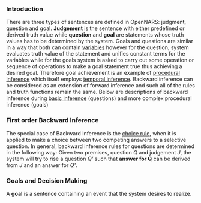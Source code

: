 ### Introduction

There are three types of sentences are defined in OpenNARS: judgment, question and goal. **Judgement** is the sentence with either predefined or derived truth value while **question** and **goal** are statements whose truth values has to be determined by the system. Goals and questions are similar in a way that both can contain [variables](https://github.com/opennars/opennars/wiki/Use-of-Variables-in-OpenNARS) however for the question, system evaluates truth value of the statement and unifies constant terms for the variables while for the goals system is asked to carry out some operation or sequence of operations to make a goal statement true thus achieving a desired goal. Therefore goal achievement is an example of [procedural inference](https://github.com/opennars/opennars/wiki/Procedural-Inference) which itself employs [temporal inference](https://github.com/opennars/opennars/wiki/Temporal-Inference). Backward inference can be considered as an extension of forward inference and such all of the rules and truth functions remain the same. Below are descriptions of backward inference during [basic inference](https://github.com/opennars/opennars/wiki/Basic-Inference-in-OpenNARS) (questions)  and more complex procedural inference (goals)

### First order Backward Inference
The special case of Backward Inference is the [choice rule](https://github.com/opennars/opennars/wiki/Revision-and-Choice-Rules), when it is applied to make a choice between two competing answers to a selective question. In general, backward inference rules for questions are determined in the following way: Given two premises, question *Q* and judgement *J*, the system will try to rise a question *Q'* such that **answer for Q** can be derived from *J* and an answer for *Q'*.

### Goals and Decision Making
A **goal** is a sentence containing an event that the system desires to realize.

